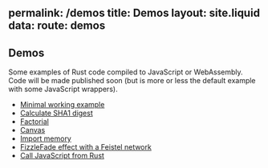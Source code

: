 permalink: /demos
title: Demos
layout: site.liquid
data:
  route: demos
---
## Demos

Some examples of Rust code compiled to JavaScript or WebAssembly.
Code will be made published soon (but is more or less the default example with some JavaScript wrappers).

* [Minimal working example](/demos/add/index.html)
* [Calculate SHA1 digest](/demos/sha1/index.html)
* [Factorial](/demos/factorial/index.html)
* [Canvas](/demos/canvas/index.html)
* [Import memory](/demos/import-memory/index.html)
* [FizzleFade effect with a Feistel network](/demos/feistel/index.html)
* [Call JavaScript from Rust](/demos/call-js/index.html)
